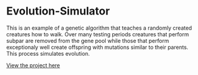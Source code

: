 # Evolution-Simulator
This is an example of a genetic algorithm that teaches a randomly created creatures how to walk. Over many testing periods creatures that perform subpar are removed from the gene pool while those that perform exceptionaly well create offspring with mutations similar to their parents. This process simulates evolution.

[View the project here](http://evolution.maxchehab.com)
